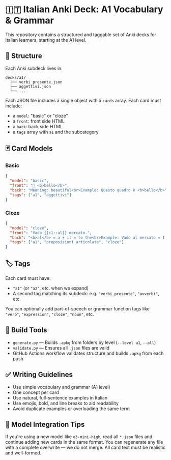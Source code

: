 # 🇮🇹 Italian Anki Deck: A1 Vocabulary & Grammar

This repository contains a structured and taggable set of Anki decks for Italian learners, starting at the A1 level.

## 📁 Structure

Each Anki subdeck lives in:

```
decks/a1/
  ├── verbi_presente.json
  ├── aggettivi.json
  └── ...
```

Each JSON file includes a single object with a `cards` array. Each card must include:
- a `model`: "basic" or "cloze"
- a `front`: front side HTML
- a `back`: back side HTML
- a `tags` array with `a1` and the subcategory

## 🃏 Card Models

### Basic

```json
{
  "model": "basic",
  "front": "🎨 <b>bello</b>",
  "back": "Meaning: beautiful<br>Example: Questo quadro è <b>bello</b>",
  "tags": ["a1", "aggettivi"]
}
```

### Cloze

```json
{
  "model": "cloze",
  "front": "Vado {{c1::al}} mercato.",
  "back": "<b>al</b> = a + il = to the<br>Example: Vado al mercato = I go to the market.",
  "tags": ["a1", "preposizioni_articolate", "cloze"]
}
```

## 🏷 Tags

Each card must have:
- `"a1"` (or `"a2"`, etc. when we expand)
- A second tag matching its subdeck: e.g. `"verbi_presente"`, `"avverbi"`, etc.

You can optionally add part-of-speech or grammar function tags like `"verb"`, `"expression"`, `"cloze"`, `"noun"`, etc.

## 🚀 Build Tools

- `generate.py` — Builds `.apkg` from folders by level (`--level a1`, `--all`)
- `validate.py` — Ensures all `.json` files are valid
- GitHub Actions workflow validates structure and builds `.apkg` from each push

## ✅ Writing Guidelines

- Use simple vocabulary and grammar (A1 level)
- One concept per card
- Use natural, full-sentence examples in Italian
- Use emojis, bold, and line breaks to aid readability
- Avoid duplicate examples or overloading the same term

## 🤖 Model Integration Tips

If you're using a new model like `o3-mini-high`, read all `*.json` files and continue adding new cards in the same format. You can regenerate any file with a complete overwrite — we do not merge. All card text must be realistic and well-formed.